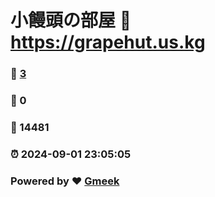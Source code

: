 # 小饅頭の部屋 :link: https://grapehut.us.kg 
### :page_facing_up: [3](https://grapehut.us.kg/tag.html) 
### :speech_balloon: 0 
### :hibiscus: 14481 
### :alarm_clock: 2024-09-01 23:05:05 
### Powered by :heart: [Gmeek](https://github.com/Meekdai/Gmeek)
